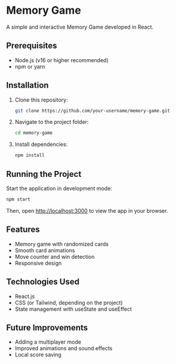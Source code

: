 # Memory Game

A simple and interactive Memory Game developed in React.

## Prerequisites

- Node.js (v16 or higher recommended)
- npm or yarn

## Installation

1. Clone this repository:
   ```sh
   git clone https://github.com/your-username/memory-game.git
   ```
2. Navigate to the project folder:
   ```sh
   cd memory-game
   ```
3. Install dependencies:
   ```sh
   npm install
   ```

## Running the Project

Start the application in development mode:
```sh
npm start
```

Then, open [http://localhost:3000](http://localhost:3000) to view the app in your browser.

## Features

- Memory game with randomized cards
- Smooth card animations
- Move counter and win detection
- Responsive design

## Technologies Used

- React.js
- CSS (or Tailwind, depending on the project)
- State management with useState and useEffect

## Future Improvements

- Adding a multiplayer mode
- Improved animations and sound effects
- Local score saving
